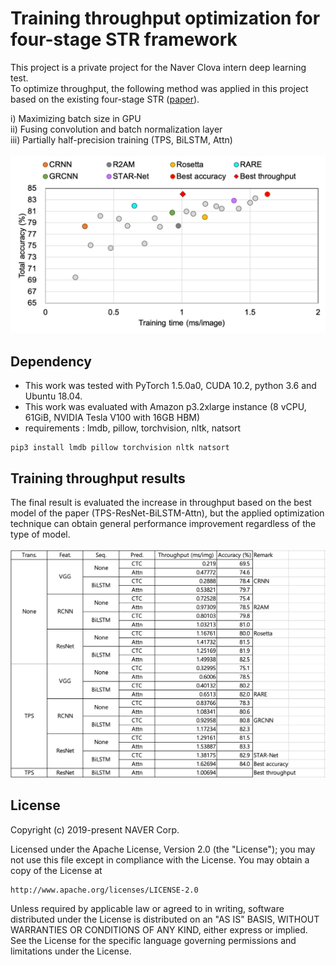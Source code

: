 # Training throughput optimization for four-stage STR framework

This project is a private project for the Naver Clova intern deep learning test. <br>
To optimize throughput, the following method was applied in this project based on the existing four-stage STR ([paper](https://arxiv.org/abs/1904.01906)). <br>

  i) Maximizing batch size in GPU <br>
 ii) Fusing convolution and batch normalization layer <br>
iii) Partially half-precision training (TPS, BiLSTM, Attn) <br><br>
<img src="./figures/training_throughput.png" width="600" title="training-throughput">


## Dependency
- This work was tested with PyTorch 1.5.0a0, CUDA 10.2, python 3.6 and Ubuntu 18.04.
- This work was evaluated with Amazon p3.2xlarge instance (8 vCPU, 61GiB, NVIDIA Tesla V100 with 16GB HBM)
- requirements : lmdb, pillow, torchvision, nltk, natsort
```
pip3 install lmdb pillow torchvision nltk natsort
```


## Training throughput results
The final result is evaluated the increase in throughput based on the best model of the paper (TPS-ResNet-BiLSTM-Attn), but the applied optimization technique can obtain general performance improvement regardless of the type of model. <br><br>
<img src="./figures/training_summary.png" width="1000" title="training-throughput">


## License
Copyright (c) 2019-present NAVER Corp.

Licensed under the Apache License, Version 2.0 (the "License");
you may not use this file except in compliance with the License.
You may obtain a copy of the License at

    http://www.apache.org/licenses/LICENSE-2.0

Unless required by applicable law or agreed to in writing, software
distributed under the License is distributed on an "AS IS" BASIS,
WITHOUT WARRANTIES OR CONDITIONS OF ANY KIND, either express or implied.
See the License for the specific language governing permissions and
limitations under the License.

